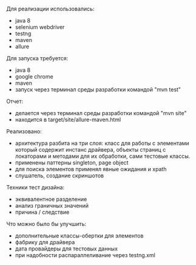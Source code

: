 Для реализации использовались:
- java 8
- selenium webdriver
- testng
- maven
- allure

Для запуска требуется:
- java 8
- google chrome
- maven
- запуск через терминал среды разработки командой "mvn test"

Отчет:
- делается через терминал среды разработки командой "mvn site"
- находится в target/site/allure-maven.html

Реализовано:
- архитектура разбита на три слоя: класс для работы с элементами который содержит инстанс драйвера,
объекты страниц с локаторами и методами для их обработки, сами тестовые классы.
- применены паттерны singleton, page object
- для поиска элементов применял явные ожидания и xpath
- слушатель, создание скриншотов

Техники тест дизайна:
- эквивалентное разделение
- анализ граничных значений
- причина / следствие


Что можно было бы улучшить:
- дополнительные классы-обертки для элементов
- фабрику для драйвера
- дата провайдеры для тестовых данных
- при надобности распараллеливание через testng.xml



